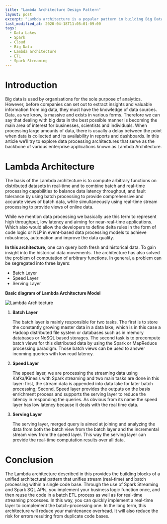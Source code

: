 ```yaml
---
title: "Lambda Architecture Design Pattern"
layout: post
excerpt: "Lambda architecture is a popular pattern in building Big Data pipelines. It is designed to handle massive quantities of data by taking advantage of both a batch layer (also called cold layer) and a stream-processing layer (also called hot layer)."
last_modified_at: 2020-04-18T11:05:01-09:00
tags:
  - Data Lakes
  - Spark
  - Cloud
  - Big Data
  - Lambda architecture
  - ETL
  - Spark Streaming
---
```



# Introduction

Big data is used by organisations for the sole purpose of analytics. However, before companies can set out to extract insights and valuable information from big data, they must have the knowledge of data sources. Data, as we know, is massive and exists in various forms. Therefore we can say that dealing with big data in the best possible manner is becoming the main area of interest for businesses, scientists and individuals. When processing large amounts of data, there is usually a delay between the point when data is collected and its availability in reports and dashboards. In this article we’ll try to explore data processing architectures that serve as the backbone of various enterprise applications known as Lambda Architecture.

# Lambda Architecture

The basis of the Lambda architecture is to compute arbitrary functions on distributed datasets in real-time and to combine batch and real-time processing capabilities to balance data latency throughput, and fault tolerance by using batch processing to provide comprehensive and accurate views of batch data, while simultaneously using real-time stream processing to provide views of online data.


While we mention data processing we basically use this term to represent high throughput, low latency and aiming for near-real-time applications. Which also would allow the developers to define delta rules in the form of code logic or NLP in event-based data processing models to achieve robustness, automation and improve the data quality.

**In this architecture**, one can query both fresh and historical data. To gain insight into the historical data movements. The architecture has also solved the problem of computation of arbitrary functions. In general, a problem can be segregated into three layers:

 - Batch Layer 
 - Speed Layer
 - Serving Layer

 **Basic diagram of Lambda Architecture Model**
 
![Lambda Architecture](https://github.com/gurditsingh/blog/blob/gh-pages/_screenshots/lambda.png?raw=true) 
 

 1. **Batch Layer**
 
	 The batch layer is mainly responsible for two tasks. The first is to store the constantly growing master data in a data lake, which is in this case a Hadoop distributed file system or databases such as in memory databases or NoSQL based storages. The second task is to precompute batch views for this distributed data by using the Spark or MapReduce processing paradigm. Those batch views can be used to answer incoming queries with low read latency.

 2. **Speed Layer**
 
	The speed layer, we are processing the streaming data using Kafka/Kinesis with Spark streaming and two main tasks are done in this layer: first, the stream data is appended into data lake for later batch processing; Second, Speed layer provides the outputs on the basis enrichment process and supports the serving layer to reduce the latency in responding the queries. As obvious from its name the speed layer has low latency because it deals with the real time data.

 3. **Serving Layer**

	The serving layer, merged query is aimed at joining and analyzing the data from both the batch view from the batch layer and the incremental stream view from the speed layer. This way the serving layer can provide the real-time computation results over all data.

# Conclusion
The Lambda architecture described in this provides the building blocks of a unified architectural pattern that unifies stream (real-time) and batch processing within a single code base. Through the use of Spark Streaming and Spark SQL APIs, you implement your business logic function once, and then reuse the code in a batch ETL process as well as for real-time streaming processes. In this way, you can quickly implement a real-time layer to complement the batch-processing one. In the long term, this architecture will reduce your maintenance overhead. It will also reduce the risk for errors resulting from duplicate code bases.
<!--stackedit_data:
eyJoaXN0b3J5IjpbODE5MTU1MTgwLC0xNjg1OTQ0NTEyLDg0MT
cxODYyMiw2MTQ2MDE1ODgsMTY5NTQ3NTkzMSwtMTY2MjY0OTg3
OCw0NTg4OTQyNzYsLTE4MTYwNTc2OTcsLTUzMjAyMzQzOCw0ND
MwNDQ1NjUsLTI1MjU5NzAxNl19
-->

